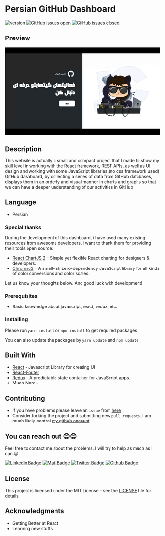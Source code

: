 # Persian GitHub Dashboard

![version](https://img.shields.io/badge/version-1.10.0-blue.svg) [![GitHub issues open](https://img.shields.io/github/issues/Meiti-021/github-dashboard.svg)](https://github.com/Meiti-021/github-dashboard/issues?q=is%3Aopen+is%3Aissue) [![GitHub issues closed](https://img.shields.io/github/issues-closed-raw/Meiti-021/github-dashboard.svg)](https://github.com/Meiti-021/github-dashboard/issues?q=is%3Aissue+is%3Aclosed)

## Preview

![preview](src/assets/preview.gif)

## Description

This website is actually a small and compact project that I made to show my skill level in working with the React framework, REST APIs, as well as UI design and working with some JavaScript libraries.(no css framework used)
<br />
GitHub dashboard, by collecting a series of data from GitHub databases,
displays them in an orderly and visual manner in charts and graphs so that
we can have a deeper understanding of our activities in GitHub

## Language

- Persian

### Special thanks

During the development of this dashboard, i have used many existing resources from awesome developers. i want to thank them for providing their tools open source:

- [React ChartJS 2](http://reactchartjs.github.io/react-chartjs-2/#/) - Simple yet flexible React charting for designers & developers.
- [ChromaJS](https://gka.github.io/chroma.js/) - A small-ish zero-dependency JavaScript library for all kinds of color conversions and color scales.

Let us know your thoughts below. And good luck with development!

### Prerequisites

- Basic knowledge about javascript, react, redux, etc.

### Installing

Please run `yarn install` or `npm install` to get required packages

You can also update the packages by `yarn update` and `npm update`

## Built With

- [React](http://reactjs.org/) - Javascript Library for creating UI
- [React-Router](https://reacttraining.com/react-router/web)
- [Redux](https://redux.js.org/) - A predictable state container for JavaScript apps.
- Much More..

## Contributing

- If you have problems please leave an `issue` from [here](https://github.com/Meiti-021/github-dashboard/issues)
- Consider forking the project and submitting new `pull requests`. I am much likely control [my github account](https://github.com/Meiti-021).

## You can reach out 😊😊

Feel free to contact me about the problems. I will try to help as much as I can 😉

[![Linkedin Badge](https://img.shields.io/badge/linkedin-%230077B5.svg?&style=for-the-badge&logo=linkedin&logoColor=white)](www.linkedin.com/in/meiti021)
[![Mail Badge](https://img.shields.io/badge/email-c14438?style=for-the-badge&logo=Gmail&logoColor=white&link=mailto:meiti.edu@gmail.com)](mailto:meiti.edu@gmail.com)
[![Twitter Badge](https://img.shields.io/badge/twitter-1DA1F2?style=for-the-badge&logo=twitter&logoColor=white)](https://twitter.com/meiti-021)
[![Github Badge](https://img.shields.io/badge/github-333?style=for-the-badge&logo=github&logoColor=white)](https://github.com/Meiti-021)

## License

This project is licensed under the MIT License - see the [LICENSE](LICENSE) file for details

## Acknowledgments

- Getting Better at React
- Learning new stuffs
